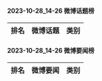 #### 2023-10-28_14-26  微博话题榜

| 排名 | 微博话题 | 类别 |
| --- | --- | --- |
#### 2023-10-28_14-26  微博要闻榜

| 排名 | 微博要闻 | 类别 |
| --- | --- | --- |
